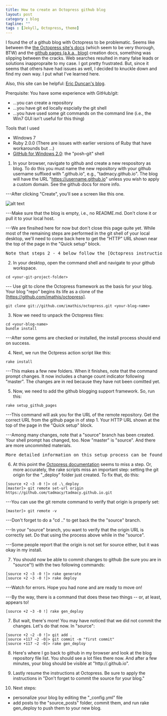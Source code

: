 ```yaml
---
title: How to create an Octopress github blog
layout: post
category : blog
tagline: ""
tags : [Jekyll, Octopress, theme]
---
```


I found the  of a github blog with Octopress to be problematic. Seems like between the [the Octopress site's docs](http://octopress.org/docs/deploying/github/) (which seem to be very thorough, BTW) and the [github pages (a.k.a., blog)](https://pages.github.com/) creation docs, something was slipping between the cracks. Web searches resulted in many false leads or solutions inappropraite to my case. I got pretty frustrated. But, since it seems that others have had issues as well, I decided to knuckle down and find my own way. I put what I've learned here.

Also, this site can be helpful: [Eric Duncan's blog](http://eduncan911.com/software/octopress-powershell-and-posh-git-oh-my.html).

Prerquisite: You have some experience with GitHub/git:
* ...you can create a repository
* ...you have git ed locally espcially the git shell
* ...you have used some git commands on the command line (i.e., the Win7 GUI isn't useful for this thing)

Tools that I used
* Windows 7
* Ruby 2.0.0 (There are issues with earlier versions of Ruby that have workarounds but ...)
* [GitHub for Windows 2.0](https://windows.github.com/): the "posh-git" shell


1. In your browser, navigate to github and create a new respository as blog. To do this you must name the new repository with your github username suffixed with ".github.io", e.g., "tadmacy.github.io". The blog will have the URL "https://username.github.io" unless you wish to apply a custom domain. See the github docs for more info.

---After clicking "Create", you'll see a screen like this one.

![alt text](../images/snaps/github-repo-create..png "Repo setup page")

---Make sure that the blog is empty, i.e., no README.md. Don't clone it or pull it to your local host.

---We are finsihed here for now but don't close this page quite yet. While most of the remaining steps are performed in the git shell of your local desktop, we'll need to come back here to get the "HTTP" URL shown near the top of the page in the "Quick setup" block.

<pre>Note that steps 2 - 4 below follow the [Octopress instructions](http://octopress.org/docs/setup/) exactly. It is only when on the [Deploying to GitHub](http://octopress.org/docs/deploying/github/) page that some variations may be needed.</pre>

2. In your desktop, open the command shell and navigate to your github workspace.

```
cd <your-git-project-folder>
```
--- Use git to clone the Octopress framework as the basis for your blog. Your blog "repo" begins its life as a clone of the [https://github.com/imathis/octopress].

```
git clone git://github.com/imathis/octopress.git <your-blog-name>
```

3. Now we need to unpack the Octopress files:

```
cd <your-blog-name>
bundle install
```

---After some gems are checked or installed, the install process should end on success.

4. Next, we run the Octpress action script like this:

```
rake install
```

---This makes a few new folders. When it finishes, note that the command prompt changes. It now includes a change count indicator following "master". The changes are in red because they have not been comitted yet.

5. Now, we need to add the github blogging support framework. So, run this:

```
rake setup_github_pages
```

---This command will ask you for the URL of the remote repository. Get the correct URL from the github page in of step 1. Your HTTP URL shown at the top of the page in the "Quick setup" block.

---Among many changes, note that a "source" branch has been created. Your shell prompt has changed, too. Now "master" is "source". And there are more uncommited materials.

<pre>More detailed information on this setup process can be found on [the Octopress site](http://octopress.org/docs/deploying/github/).</pre>

6. At this point the [Octopress documentation](http://octopress.org/docs/deploying/github/) seems to miss a step. Or, more accurately, the rake scripts miss an important step: setting the git origin for the "_deploy" folder just created. To fix that, do this:

```
[source +2 ~3 -0 !]> cd .\_deploy
[master]> git remote set-url origin https://github.com/tadmacy/tadmacy.github.io.git
```

---You can use the git remote command to verify that origin is properly set:

```
[master]> git remote -v
```

---Don't forget to do a "cd .." to get back the the "source" branch.

---In your "source" branch, you want to verify that the origin URL is correctly set. Do that using the process above while in the "source".

---Some people report that the origin is not set for source either, but it was okay in my install.

7. You should now be able to commit changes to github (be sure you are in "source"!) with the two following commands:

```
[source +2 ~3 -0 !]> rake generate
[source +2 ~3 -0 !]> rake deploy
```

---Watch for errors. Hope you had none and are ready to move on!

---By the way, there is a command that does these two things -- or, at least, appears to!

```
[source +2 ~3 -0 !] rake gen_deploy
 ```

7. But wait, there's more! You may have noticed that we did not commit the changes. Let's do that now. In "source":

```
[source +2 ~2 -0 !]> git add .
[source +117 ~2 -0]> git commit -m "first commit" 
[source +117 ~2 -0]> rake gen_deploy
```

8. Here's where I go back to github in my browser and look at the blog repository file list. You should see a lot files there now. And after a few minutes, your blog should be visible at "http://<your-blog-name>.github.io".

9. Lastly resume the instructions at Octopress. Be sure to apply the instructions in "Don't forget to commit the source for your blog."

10. Next steps:
* personalize your blog by editing the "_config.yml" file
* add posts to the "source\_posts" folder, commit them, and run rake gen\_deploy to push them to your new blog.

